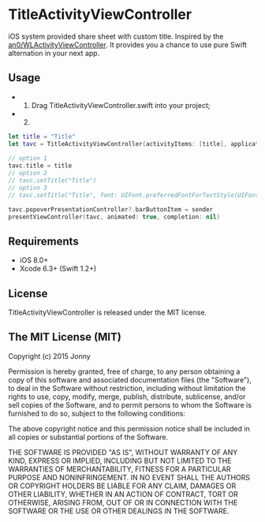 # TitleActivityViewController
iOS system provided share sheet with custom title. Inspired by the [an0/WLActivityViewController](https://github.com/an0/WLActivityViewController). It provides you a chance to use pure Swift alternation in your next app.

## Usage
- 1. Drag TitleActivityViewController.swift into your project;
- 2.
```swift
let title = "Title"
let tavc = TitleActivityViewController(activityItems: [title], applicationActivities: nil)
        
// option 1
tavc.title = title
// option 2
// tavc.setTitle("Title")
// option 3
// tavc.setTitle("Title", font: UIFont.preferredFontForTextStyle(UIFontTextStyleHeadline), numberOfLines: 3, textAlignment: NSTextAlignment.Left)

tavc.popoverPresentationController?.barButtonItem = sender
presentViewController(tavc, animated: true, completion: nil)
```

## Requirements
- iOS 8.0+
- Xcode 6.3+ (Swift 1.2+)

## License
TitleActivityViewController is released under the MIT license.

## The MIT License (MIT)

Copyright (c) 2015 Jonny

Permission is hereby granted, free of charge, to any person obtaining a copy
of this software and associated documentation files (the "Software"), to deal
in the Software without restriction, including without limitation the rights
to use, copy, modify, merge, publish, distribute, sublicense, and/or sell
copies of the Software, and to permit persons to whom the Software is
furnished to do so, subject to the following conditions:

The above copyright notice and this permission notice shall be included in all
copies or substantial portions of the Software.

THE SOFTWARE IS PROVIDED "AS IS", WITHOUT WARRANTY OF ANY KIND, EXPRESS OR
IMPLIED, INCLUDING BUT NOT LIMITED TO THE WARRANTIES OF MERCHANTABILITY,
FITNESS FOR A PARTICULAR PURPOSE AND NONINFRINGEMENT. IN NO EVENT SHALL THE
AUTHORS OR COPYRIGHT HOLDERS BE LIABLE FOR ANY CLAIM, DAMAGES OR OTHER
LIABILITY, WHETHER IN AN ACTION OF CONTRACT, TORT OR OTHERWISE, ARISING FROM,
OUT OF OR IN CONNECTION WITH THE SOFTWARE OR THE USE OR OTHER DEALINGS IN THE
SOFTWARE.
